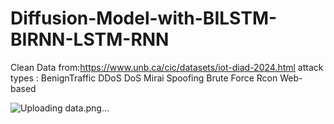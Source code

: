 # Diffusion-Model-with-BILSTM-BIRNN-LSTM-RNN
Clean Data from:https://www.unb.ca/cic/datasets/iot-diad-2024.html
attack types : 
  BenignTraffic
  DDoS
  DoS
  Mirai
  Spoofing 
  Brute Force
  Rcon 
  Web-based


![Uploading data.png…]()
